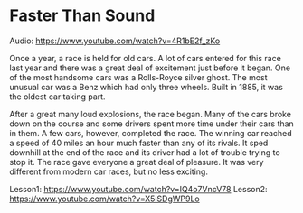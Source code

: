 # Faster Than Sound

Audio: https://www.youtube.com/watch?v=4R1bE2f_zKo

Once a year, a race is held for old cars. A lot of cars entered for this race last year and there was a great deal of excitement just before it
began. One of the most handsome cars was a Rolls-Royce silver ghost. The most unusual car was a Benz which had only three wheels. Built in 1885, it was the oldest car taking part.

After a great many loud explosions, the race began. Many of the cars broke down on the course and some drivers spent more time under their cars than in them. A few cars, however, completed the race. The winning car reached a speed of 40 miles an hour much faster than any of its rivals. It sped downhill at the end of the race and its driver had a lot of trouble trying to stop it. The race gave everyone a great deal of pleasure. It was very different from modern car races, but no less exciting.

Lesson1: https://www.youtube.com/watch?v=IQ4o7VncV78
Lesson2: https://www.youtube.com/watch?v=X5iSDgWP9Lo
